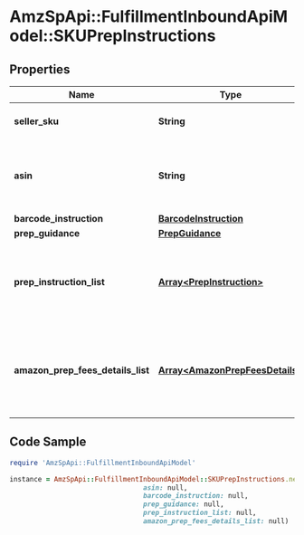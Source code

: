 # AmzSpApi::FulfillmentInboundApiModel::SKUPrepInstructions

## Properties

Name | Type | Description | Notes
------------ | ------------- | ------------- | -------------
**seller_sku** | **String** | The seller SKU of the item. | [optional] 
**asin** | **String** | The Amazon Standard Identification Number (ASIN) of the item. | [optional] 
**barcode_instruction** | [**BarcodeInstruction**](BarcodeInstruction.md) |  | [optional] 
**prep_guidance** | [**PrepGuidance**](PrepGuidance.md) |  | [optional] 
**prep_instruction_list** | [**Array&lt;PrepInstruction&gt;**](PrepInstruction.md) | A list of preparation instructions to help with item sourcing decisions. | [optional] 
**amazon_prep_fees_details_list** | [**Array&lt;AmazonPrepFeesDetails&gt;**](AmazonPrepFeesDetails.md) | A list of preparation instructions and fees for Amazon to prep goods for shipment. | [optional] 

## Code Sample

```ruby
require 'AmzSpApi::FulfillmentInboundApiModel'

instance = AmzSpApi::FulfillmentInboundApiModel::SKUPrepInstructions.new(seller_sku: null,
                                 asin: null,
                                 barcode_instruction: null,
                                 prep_guidance: null,
                                 prep_instruction_list: null,
                                 amazon_prep_fees_details_list: null)
```


